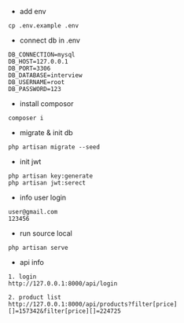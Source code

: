 - add env
```
cp .env.example .env
```

- connect db in .env
```
DB_CONNECTION=mysql
DB_HOST=127.0.0.1
DB_PORT=3306
DB_DATABASE=interview
DB_USERNAME=root
DB_PASSWORD=123
```

- install composor
``` 
composer i
```

- migrate & init db
```
php artisan migrate --seed
```

- init jwt
```
php artisan key:generate
php artisan jwt:serect
```

- info user login
```
user@gmail.com
123456
```

- run source local
```
php artisan serve
```

- api info
```
1. login
http://127.0.0.1:8000/api/login

2. product list
http://127.0.0.1:8000/api/products?filter[price][]=157342&filter[price][]=224725
```
